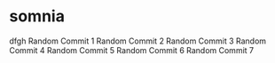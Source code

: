 # somnia
dfgh
Random Commit 1
Random Commit 2
Random Commit 3
Random Commit 4
Random Commit 5
Random Commit 6
Random Commit 7
